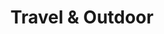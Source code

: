 ---
title: Travel & Outdoor
description: Implement your travel policy with the travel module. Record and get approvals for travels and track travel expenses. Automatically maintain a travel calendar.
icon: metro
showOnHomePage: true
showOnMenu: true
header: EasyHR Travel and Outdoor Management caters to streamline and automate the submission and approval of multiple travel and OD types. It focuses on restructuring your company’s present travel and Outdoor management to measure employee participation.easyHR has an integrated travel and expense solution which helps organizations save time and money spent during every step of the business journey i.e before, during and after the trip. Built-in workflow and travel rules allow managers to quickly and easily approve / reject an employee requisition.

details:
    - title: Travel Booking
      description: Book business travel from a broad selection of official policy options. Travel Booking can be routed to HOD / Reportee for Approval.
      image: /assets/images/features/travel-1.png
    - title: Travel And Outdoor Approval
      description: Employees can manage domestic and international travel, reserve rental cars and make hotel and rail reservations – all from a single system.All travel and Outdoor approvals needs to be approved by the managers
      image: /assets/images/features/travel-2.jpg
    - title: Centralized Policy Management
      description: Manage all rules and policies from central location. Policies can be set for employees. Policies can be set for all expenses viz. travel, lodging, food, telephone, internet etc.
      image: /assets/images/features/travel-3.jpg
    - title: Outdoor Management
      description: Employee can apply for outdoor request incase they were on an official outdoor duty. The OD request made by the employee needs to be approved by their HOD and is later processed with the HR Admin team.
      image: /assets/images/features/travel-4.png
---
